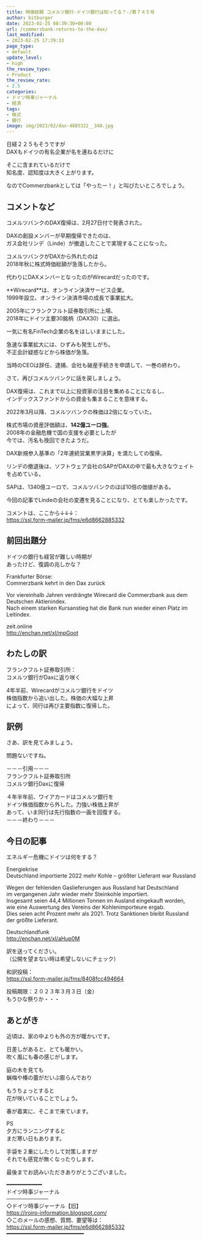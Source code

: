```yaml
---
title: 時価総額 コメルツ銀行-ドイツ銀行は知ってる？-/第７４５号
author: bitburger
date: 2023-02-25 08:39:30+00:00
url: /commerzbank-returns-to-the-dax/
last_modified:
- 2023-02-25 17:39:33
page_type:
- default
update_level:
- high
the_review_type:
- Product
the_review_rate:
- 2.5
categories:
- ドイツ時事ジャーナル
- 経済
tags:
- 株式
- 銀行
image: img/2023/02/dax-4885322__340.jpg
---
```

日経２２５もそうですが  
DAXもドイツの有名企業が名を連ねるだけに

そこに含まれているだけで  
知名度、認知度は大きく上がります。

なのでCommerzbankとしては「やったー！」と叫びたいところでしょう。

## コメントなど
コメルツバンクのDAX復帰は、2月27日付で発表された。

DAXの創設メンバーが早期復帰できたのは、  
ガス会社リンデ（Linde）が撤退したことで実現することになった。

コメルツバンクがDAXから外れたのは  
2018年秋に株式時価総額が急落したから。

代わりにDAXメンバーとなったのがWirecardだったのです。

**<span class="fz-22px"><span class="marker-under">Wirecard</span></span>**は、オンライン決済サービス企業。  
1999年設立、オンライン決済市場の成長で事業拡大。

2005年にフランクフルト証券取引所に上場、  
2018年にドイツ主要30銘柄（DAX30）に選出。

一気に有名FinTech企業の名をほしいままにした。

急速な事業拡大には、ひずみも発生しがち。  
不正会計疑惑などから株価が急落。

当時のCEOは辞任、逮捕、会社も破産手続きを申請して、一巻の終わり。

さて、再びコメルツバンクに話を戻しましょう。

DAX復帰は、これまで以上に投資家の注目を集めることになるし、  
インデックスファンドからの資金も集まることを意味する。

2022年3月以降、コメルツバンクの株価は2倍になっていた。

株式市場の資産評価額は、**<span class="fz-20px"><span class="marker-under">142億ユーロ強</span></span>**。  
2008年の金融危機で国の支援を必要としたが  
今では、汚名も挽回できたようだ。

DAX新規参入基準の「2年連続営業黒字決算」を満たしての復帰。

リンデの撤退後は、ソフトウェア会社のSAPがDAXの中で最も大きなウェイトを占めている。

SAPは、1340億ユーロで、コメルツバンクのほぼ10倍の価値がある。

今回の記事でLindeの会社の変遷を見ることになり、とても楽しかったです。

コメントは、ここから↓↓↓：  
<https://ssl.form-mailer.jp/fms/e6d8662885332>

## 前回出題分
ドイツの銀行も経営が難しい時期が  
あったけど、復調の兆しかな？

Frankfurter Börse:  
Commerzbank kehrt in den Dax zurück

Vor viereinhalb Jahren verdrängte Wirecard die Commerzbank aus dem Deutschen Aktienindex.  
Nach einem starken Kursanstieg hat die Bank nun wieder einen Platz im Leitindex.

zeit.online  
<http://enchan.net/xl/mpGoot>

## わたしの訳
フランクフルト証券取引所：  
コメルツ銀行がDaxに返り咲く

4年半前、Wirecardがコメルツ銀行をドイツ  
株価指数から追い出した。株価の大幅な上昇  
によって、同行は再び主要指数に復帰した。

## 訳例
さあ、訳を見てみましょう。

問題ないですね。

－－－引用－－－  
フランクフルト証券取引所  
コメルツ銀行Daxに復帰

４年半年前、ワイアカードはコメルツ銀行を  
ドイツ株価指数から外した。力強い株価上昇が  
あって、いま同行は先行指数の一画を回復する。  
－－－終わり－－－

## 今日の記事
エネルギー危機にドイツは何をする？

Energiekrise  
Deutschland importierte 2022 mehr Kohle – größter Lieferant war Russland

Wegen der fehlenden Gaslieferungen aus Russland hat Deutschland  
im vergangenen Jahr wieder mehr Steinkohle importiert.  
Insgesamt seien 44,4 Millionen Tonnen im Ausland eingekauft worden,  
wie eine Auswertung des Vereins der Kohlenimporteure ergab.  
Dies seien acht Prozent mehr als 2021. Trotz Sanktionen bleibt Russland  
der größte Lieferant.

Deutschlandfunk  
<http://enchan.net/xl/aHup0M>

訳を送ってください。  
（公開を望まない時は希望しないにチェック）

和訳投稿：  
<https://ssl.form-mailer.jp/fms/8408fcc494664>

投稿期限：２０２３年３月３日（金）  
もうひな祭りか・・・

## あとがき
近頃は、家の中よりも外の方が暖かいです。

日差しがあると、とても暖かい。  
吹く風にも春の感じがします。

庭の木を見ても  
蝋梅や椿の蕾がだいぶ膨らんでおり

もうちょっとすると  
花が咲いていることでしょう。

春が着実に、そこまで来ています。

PS  
夕方にランニングすると  
まだ寒い日もあります。

手袋を２重にしたりして対策しますが  
それでも感覚が無くなったりします。

最後までお読みいただきありがとうございました。

━━━━━━━━━━━  
ドイツ時事ジャーナル  
───────────  
◇ドイツ時事ジャーナル【旧】  
<https://iroiro-information.blogspot.com/>  
◇このメールの感想、質問、要望等は：  
<https://ssl.form-mailer.jp/fms/e6d8662885332>  
━━━━━━━━━━━━━━━━━━━━━━━━
